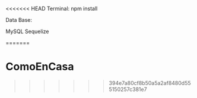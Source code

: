 <<<<<<< HEAD
Terminal:
npm install



Data Base:

MySQL
Sequelize







=======
# ComoEnCasa
>>>>>>> 394e7a80cf8b50a5a2af8480d555150257c381e7
